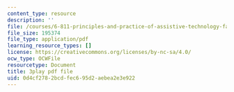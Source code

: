 ```yaml
---
content_type: resource
description: ''
file: /courses/6-811-principles-and-practice-of-assistive-technology-fall-2014/0d4cf2782bcdfec695d2aebea2e3e922_x18bMLW4eO4.pdf
file_size: 195374
file_type: application/pdf
learning_resource_types: []
license: https://creativecommons.org/licenses/by-nc-sa/4.0/
ocw_type: OCWFile
resourcetype: Document
title: 3play pdf file
uid: 0d4cf278-2bcd-fec6-95d2-aebea2e3e922
---
```

